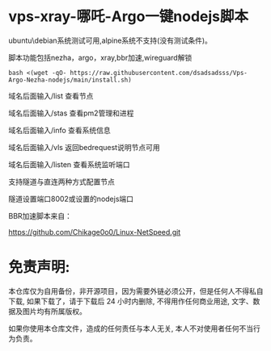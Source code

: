 # vps-xray-哪吒-Argo一键nodejs脚本

ubuntu\debian系统测试可用,alpine系统不支持(没有测试条件)。

脚本功能包括nezha，argo，xray,bbr加速,wireguard解锁
```
bash <(wget -qO- https://raw.githubusercontent.com/dsadsadsss/Vps-Argo-Nezha-nodejs/main/install.sh)
```
域名后面输入/list 查看节点

域名后面输入/stas 查看pm2管理和进程

域名后面输入/info 查看系统信息

域名后面输入/vls 返回bedrequest说明节点可用

域名后面输入/listen 查看系统监听端口

支持隧道与直连两种方式配置节点

隧道设置端口8002或设置的nodejs端口


BBR加速脚本来自：

https://github.com/Chikage0o0/Linux-NetSpeed.git

# 免责声明:

本仓库仅为自用备份，非开源项目，因为需要外链必须公开，但是任何人不得私自下载, 如果下载了，请于下载后 24 小时内删除, 不得用作任何商业用途, 文字、数据及图片均有所属版权。 

如果你使用本仓库文件，造成的任何责任与本人无关, 本人不对使用者任何不当行为负责。
